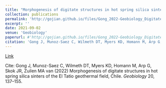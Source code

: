 ```yaml
---
title: "Morphogenesis of digitate structures in hot spring silica sinters of the El Tatio geothermal field, Chile."
collection: publications
permalink: 'http://gojian.github.io/files/Gong_2022-Geobiology_DigitatePaper.pdf'
excerpt: ''
date: 2021-09-02
venue: 'Geobiology'
paperurl: #'http://gojian.github.io/files/Gong_2022-Geobiology_DigitatePaper.pdf'
citation: 'Gong J, Munoz-Saez C, Wilmeth DT, Myers KD, Homann M, Arp G, Skok JR, Zuilen MA van (2022) Morphogenesis of digitate structures in hot spring silica sinters of the El Tatio geothermal field, Chile. <i>Geobiology</i> 20, 137–155.'
---
```


[Link]('http://gojian.github.io/files/Gong_2022-Geobiology_DigitatePaper.pdf')

Cite: Gong J, Munoz-Saez C, Wilmeth DT, Myers KD, Homann M, Arp G, Skok JR, Zuilen MA van (2022) Morphogenesis of digitate structures in hot spring silica sinters of the El Tatio geothermal field, Chile. <i>Geobiology</i> 20, 137–155.
